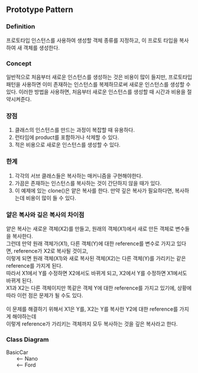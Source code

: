 ## Prototype Pattern
### Definition
프로토타입 인스턴스를 사용하여 생성할 객체 종류를 지정하고, 이 프로토 타입을 복사하여 새 객체를 생성한다.

### Concept
일반적으로 처음부터 새로운 인스턴스를 생성하는 것은 비용이 많이 들지만,
프로토타입 패턴을 사용하면 이미 존재하는 인스턴스를 복제하므로써 새로운 인스턴스를 생성할 수 있다.
이러한 방법을 사용하면, 처음부터 새로운 인스턴스를 생성할 때 시간과 비용을 절약시켜준다.

### 장점
1. 클래스의 인스턴스를 만드는 과정이 복잡할 때 유용하다.
2. 런타임에 product를 포함하거나 삭제할 수 있다.
3. 적은 비용으로 새로운 인스턴스를 생성할 수 있다.

### 한계
1. 각각의 서브 클래스들은 복사하는 매커니즘을 구현해야한다.
2. 가끔은 존재하는 인스턴스를 복사하는 것이 간단하지 않을 때가 있다.
3. 이 예제에 있는 clone()은 얕은 복사를 한다. 만약 깊은 복사가 필요하다면, 복사하는데 비용이 많이 들 수 있다.

### 얕은 복사와 깊은 복사의 차이점
얕은 복사는 새로운 객체(X2)를 만들고, 원래의 객체(X1)에서 새로 만든 객체로 변수들을 복사한다. <br>
그런데 만약 원래 객체가(X1), 다른 객체(Y)에 대한 reference를 변수로 가지고 있다면, reference가 X2로 복사될 것이고, <br>
이렇게 되면 원래 객체(X1)와 새로 복사된 객체(X2)는 다른 객체(Y)를 가리키는 같은 reference를 가지게 된다.  <br>
따라서 X1에서 Y를 수정하면 X2에서도 바뀌게 되고, X2에서 Y를 수정하면 X1에서도 바뀌게 된다.  <br>
X1과 X2는 다른 객체이지만 똑같은 객체 Y에 대한 reference를 가지고 있기에, 상황에 따라 이런 점은 문제가 될 수도 있다. <br>
<br>
이 문제를 해결하기 위해서 X1은 Y를, X2는 Y를 복사한 Y2에 대한 reference를 가지게 해야하는데 <br>
이렇게 reference가 가리키는 객체까지 모두 복사하는 것을 깊은 복사라고 한다.<br>

### Class Diagram

BasicCar <br>
&nbsp; &nbsp; &nbsp; &nbsp;<-- Nano  <br>
&nbsp; &nbsp; &nbsp; &nbsp;<-- Ford
